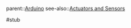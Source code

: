 parent::[Arduino](Arduino.md)
see-also::[Actuators and Sensors](Actuators%20and%20Sensors.md)

#stub 
